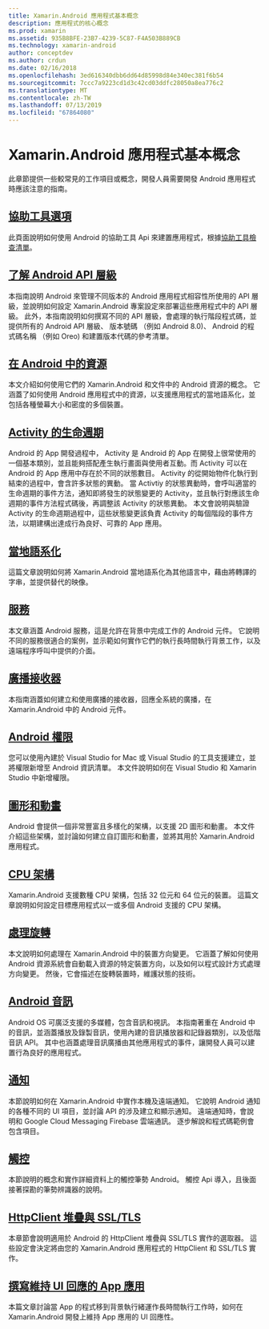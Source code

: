 ```yaml
---
title: Xamarin.Android 應用程式基本概念
description: 應用程式的核心概念
ms.prod: xamarin
ms.assetid: 935B8BFE-23B7-4239-5C87-F4A503B889CB
ms.technology: xamarin-android
author: conceptdev
ms.author: crdun
ms.date: 02/16/2018
ms.openlocfilehash: 3ed616340dbb6dd64d85998d84e340ec381f6b54
ms.sourcegitcommit: 7ccc7a9223cd1d3c42cd03ddfc28050a8ea776c2
ms.translationtype: MT
ms.contentlocale: zh-TW
ms.lasthandoff: 07/13/2019
ms.locfileid: "67864080"
---
```

# <a name="xamarinandroid-application-fundamentals"></a>Xamarin.Android 應用程式基本概念

此章節提供一些較常見的工作項目或概念，開發人員需要開發 Android 應用程式時應該注意的指南。

## <a name="accessibilityandroidapp-fundamentalsaccessibilitymd"></a>[協助工具選項](~/android/app-fundamentals/accessibility.md)

此頁面說明如何使用 Android 的協助工具 Api 來建置應用程式，根據[協助工具檢查清單](~/cross-platform/app-fundamentals/accessibility.md)。

## <a name="understanding-android-api-levelsandroidapp-fundamentalsandroid-api-levelsmd"></a>[了解 Android API 層級](~/android/app-fundamentals/android-api-levels.md)

本指南說明 Android 來管理不同版本的 Android 應用程式相容性所使用的 API 層級，並說明如何設定 Xamarin.Android 專案設定來部署這些應用程式中的 API 層級。 此外，本指南說明如何撰寫不同的 API 層級，會處理的執行階段程式碼，並提供所有的 Android API 層級、 版本號碼 （例如 Android 8.0)、 Android 的程式碼名稱 （例如 Oreo) 和建置版本代碼的參考清單。



## <a name="resources-in-androidandroidapp-fundamentalsresources-in-androidindexmd"></a>[在 Android 中的資源](~/android/app-fundamentals/resources-in-android/index.md)

本文介紹如何使用它們的 Xamarin.Android 和文件中的 Android 資源的概念。 它涵蓋了如何使用 Android 應用程式中的資源，以支援應用程式的當地語系化，並包括各種螢幕大小和密度的多個裝置。




## <a name="activity-lifecycleandroidapp-fundamentalsactivity-lifecycleindexmd"></a>[Activity 的生命週期](~/android/app-fundamentals/activity-lifecycle/index.md)

Android 的 App 開發過程中， Activity 是 Android 的 App 在開發上很常使用的一個基本類別，並且能夠搭配產生執行畫面與使用者互動。而 Activity 可以在 Android 的 App 應用中存在於不同的狀態數目。 Activity 的從開始物件化執行到結束的過程中，會含許多狀態的異動。 當 Activtiy 的狀態異動時，會呼叫適當的生命週期的事件方法，通知即將發生的狀態變更的 Activity，並且執行對應該生命週期的事件方法程式碼後，再調整該 Activity 的狀態異動。 本文會說明與驗證 Activity 的生命週期過程中，這些狀態變更該負責 Activity 的每個階段的事件方法，以期建構出達成行為良好、可靠的 App 應用。

## <a name="localizationandroidapp-fundamentalslocalizationmd"></a>[當地語系化](~/android/app-fundamentals/localization.md)

這篇文章說明如何將 Xamarin.Android 當地語系化為其他語言中，藉由將轉譯的字串，並提供替代的映像。

## <a name="servicesandroidapp-fundamentalsservicesindexmd"></a>[服務](~/android/app-fundamentals/services/index.md)

本文章涵蓋 Android 服務，這是允許在背景中完成工作的 Android 元件。 它說明不同的服務很適合的案例，並示範如何實作它們的執行長時間執行背景工作，以及遠端程序呼叫中提供的介面。

## <a name="broadcast-receiversandroidapp-fundamentalsbroadcast-receiversmd"></a>[廣播接收器](~/android/app-fundamentals/broadcast-receivers.md)

本指南涵蓋如何建立和使用廣播的接收器，回應全系統的廣播，在 Xamarin.Android 中的 Android 元件。



## <a name="permissionsandroidapp-fundamentalspermissionsmd"></a>[Android 權限](~/android/app-fundamentals/permissions.md)

您可以使用內建於 Visual Studio for Mac 或 Visual Studio 的工具支援建立，並將權限新增至 Android 資訊清單。 本文件說明如何在 Visual Studio 和 Xamarin Studio 中新增權限。



## <a name="graphics-and-animationandroidapp-fundamentalsgraphics-and-animationmd"></a>[圖形和動畫](~/android/app-fundamentals/graphics-and-animation.md)

Android 會提供一個非常豐富且多樣化的架構，以支援 2D 圖形和動畫。 本文件介紹這些架構，並討論如何建立自訂圖形和動畫，並將其用於 Xamarin.Android 應用程式。


## <a name="cpu-architecturesandroidapp-fundamentalscpu-architecturesmd"></a>[CPU 架構](~/android/app-fundamentals/cpu-architectures.md)

Xamarin.Android 支援數種 CPU 架構，包括 32 位元和 64 位元的裝置。 這篇文章說明如何設定目標應用程式以一或多個 Android 支援的 CPU 架構。




## <a name="handling-rotationandroidapp-fundamentalshandling-rotationmd"></a>[處理旋轉](~/android/app-fundamentals/handling-rotation.md)

本文說明如何處理在 Xamarin.Android 中的裝置方向變更。 它涵蓋了解如何使用 Android 資源系統會自動載入資源的特定裝置方向，以及如何以程式設計方式處理方向變更。 然後，它會描述在旋轉裝置時，維護狀態的技術。



## <a name="android-audioandroidapp-fundamentalsandroid-audiomd"></a>[Android 音訊](~/android/app-fundamentals/android-audio.md)

Android OS 可廣泛支援的多媒體，包含音訊和視訊。 本指南著重在 Android 中的音訊，並涵蓋播放及錄製音訊，使用內建的音訊播放器和記錄器類別，以及低階音訊 API。 其中也涵蓋處理音訊廣播由其他應用程式的事件，讓開發人員可以建置行為良好的應用程式。




## <a name="notificationsandroidapp-fundamentalsnotificationsindexmd"></a>[通知](~/android/app-fundamentals/notifications/index.md)

本節說明如何在 Xamarin.Android 中實作本機及遠端通知。 它說明 Android 通知的各種不同的 UI 項目，並討論 API 的涉及建立和顯示通知。 遠端通知時，會說明和 Google Cloud Messaging Firebase 雲端通訊。 逐步解說和程式碼範例會包含項目。



## <a name="touchandroidapp-fundamentalstouchindexmd"></a>[觸控](~/android/app-fundamentals/touch/index.md)

本節說明的概念和實作詳細資料上的觸控筆勢 Android。 觸控 Api 導入，且後面接著探勘的筆勢辨識器的說明。



## <a name="httpclient-stack-and-ssltlsandroidapp-fundamentalshttp-stackmd"></a>[HttpClient 堆疊與 SSL/TLS](~/android/app-fundamentals/http-stack.md)

本章節會說明適用於 Android 的 HttpClient 堆疊與 SSL/TLS 實作的選取器。 這些設定會決定將由您的 Xamarin.Android 應用程式的 HttpClient 和 SSL/TLS 實作。


## <a name="writing-responsive-applicationswriting-responsive-appsmd"></a>[撰寫維持 UI 回應的 App 應用](writing-responsive-apps.md)

本篇文章討論當 App 的程式移到背景執行緒運作長時間執行工作時，如何在 Xamarin.Android 開發上維持 App 應用的 UI 回應性。

